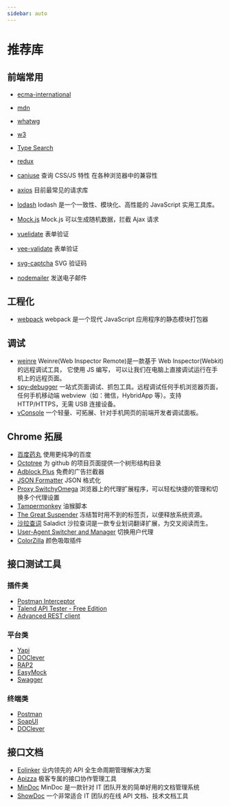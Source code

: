 ```yaml
---
sidebar: auto
---
```


# 推荐库

## 前端常用

- [ecma-international](https://www.ecma-international.org/)
- [mdn](https://developer.mozilla.org/zh-CN/)
- [whatwg](https://whatwg.org/)
- [w3](https://www.w3.org/)
- [Type Search](https://www.typescriptlang.org/dt/search?search=)
- [redux](https://redux.js.org/introduction/installation)

- [caniuse](https://caniuse.com/) 查询 CSS/JS 特性 在各种浏览器中的兼容性
- [axios](https://github.com/axios/axios) 目前最常见的请求库
- [lodash](https://github.com/lodash/lodash) lodash 是一个一致性、模块化、高性能的 JavaScript 实用工具库。
- [Mock.js](https://github.com/nuysoft/Mock) Mock.js 可以生成随机数据，拦截 Ajax 请求
- [vuelidate](http://github.com/monterail/vuelidate) 表单验证
- [vee-validate](https://github.com/logaretm/vee-validate) 表单验证
- [svg-captcha](https://github.com/produck/svg-captcha) SVG 验证码
- [nodemailer](https://github.com/nodemailer/nodemailer) 发送电子邮件

## 工程化

- [webpack](https://www.webpackjs.com/concepts/) webpack 是一个现代 JavaScript 应用程序的静态模块打包器

## 调试

- [weinre](https://github.com/nupthale/weinre) Weinre(Web Inspector Remote)是一款基于 Web Inspector(Webkit)的远程调试工具， 它使用 JS 编写， 可以让我们在电脑上直接调试运行在手机上的远程页面。
- [spy-debugger](https://github.com/wuchangming/spy-debugger) 一站式页面调试、抓包工具。远程调试任何手机浏览器页面，任何手机移动端 webview（如：微信，HybridApp 等）。支持 HTTP/HTTPS，无需 USB 连接设备。
- [vConsole](https://github.com/Tencent/vConsole) 一个轻量、可拓展、针对手机网页的前端开发者调试面板。

## Chrome 拓展

- [百度药丸](https://chrome.google.com/webstore/detail/%E7%99%BE%E5%BA%A6%E8%8D%AF%E4%B8%B8-baidu-capsule/ngiclcoldiplnjcafhjkacjcmdidcmjp?hl=zh-CN) 使用更纯净的百度
- [Octotree](https://chrome.google.com/webstore/detail/octotree/bkhaagjahfmjljalopjnoealnfndnagc?hl=zh-CN) 为 github 的项目页面提供一个树形结构目录
- [Adblock Plus](https://chrome.google.com/webstore/detail/adblock-plus-free-ad-bloc/cfhdojbkjhnklbpkdaibdccddilifddb?hl=zh-CN) 免费的广告拦截器
- [JSON Formatter](https://chrome.google.com/webstore/detail/json-formatter/bcjindcccaagfpapjjmafapmmgkkhgoa) JSON 格式化
- [Proxy SwitchyOmega](https://chrome.google.com/webstore/detail/proxy-switchyomega/padekgcemlokbadohgkifijomclgjgif?hl=zh-CN) 浏览器上的代理扩展程序，可以轻松快捷的管理和切换多个代理设置
- [Tampermonkey](https://chrome.google.com/webstore/detail/tampermonkey/dhdgffkkebhmkfjojejmpbldmpobfkfo?hl=zh-CN) 油猴脚本
- [The Great Suspender](https://chrome.google.com/webstore/detail/the-great-suspender/klbibkeccnjlkjkiokjodocebajanakg?hl=zh-CN) 冻结暂时用不到的标签页，以便释放系统资源。
- [沙拉查词](https://chrome.google.com/webstore/detail/%E6%B2%99%E6%8B%89%E6%9F%A5%E8%AF%8D-%E8%81%9A%E5%90%88%E8%AF%8D%E5%85%B8%E5%88%92%E8%AF%8D%E7%BF%BB%E8%AF%91/cdonnmffkdaoajfknoeeecmchibpmkmg?hl=zh-CN) Saladict 沙拉查词是一款专业划词翻译扩展，为交叉阅读而生。
- [User-Agent Switcher and Manager](https://chrome.google.com/webstore/detail/user-agent-switcher-and-m/bhchdcejhohfmigjafbampogmaanbfkg/related?hl=zh-CN) 切换用户代理
- [ColorZilla](https://chrome.google.com/webstore/detail/colorzilla/bhlhnicpbhignbdhedgjhgdocnmhomnp?hl=zh-CN) 颜色吸取插件

## 接口测试工具

### 插件类

- [Postman Interceptor](https://chrome.google.com/webstore/detail/postman-interceptor/aicmkgpgakddgnaphhhpliifpcfhicfo?hl=zh-CN)
- [Talend API Tester - Free Edition](https://chrome.google.com/webstore/detail/talend-api-tester-free-ed/aejoelaoggembcahagimdiliamlcdmfm?hl=zh-CN)
- [Advanced REST client](https://chrome.google.com/webstore/detail/advanced-rest-client/hgmloofddffdnphfgcellkdfbfbjeloo?hl=zh-Cn)

### 平台类

- [Yapi](https://github.com/YMFE/yapi)
- [DOClever](https://github.com/sx1989827/DOClever)
- [RAP2](https://github.com/thx/rap2-delos)
- [EasyMock](https://github.com/easy-mock/easy-mock)
- [Swagger](https://github.com/swagger-api)

### 终端类

- [Postman](https://www.postman.com/)
- [SoapUI](https://www.soapui.org/)
- [DOClever](http://doclever.cn/controller/index/index.html)

## 接口文档

- [Eolinker](https://www.eolinker.com) 业内领先的 API 全生命周期管理解决方案
- [Apizza](https://apizza.net/pro/#/) 极客专属的接口协作管理工具
- [MinDoc](https://www.iminho.me/) MinDoc 是一款针对 IT 团队开发的简单好用的文档管理系统
- [ShowDoc](https://www.showdoc.cc/) 一个非常适合 IT 团队的在线 API 文档、技术文档工具
